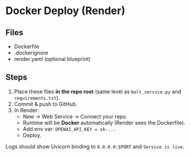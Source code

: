 
# Docker Deploy (Render)

## Files
- Dockerfile
- .dockerignore
- render.yaml (optional blueprint)

## Steps
1) Place these files **in the repo root** (same level as `belt_service.py` and `requirements.txt`).
2) Commit & push to GitHub.
3) In Render:
   - New → Web Service → Connect your repo.
   - Runtime will be **Docker** automatically (Render sees the Dockerfile).
   - Add env var: `OPENAI_API_KEY = sk-...`
   - Deploy.

Logs should show Uvicorn binding to `0.0.0.0:$PORT` and `Service is live`.

